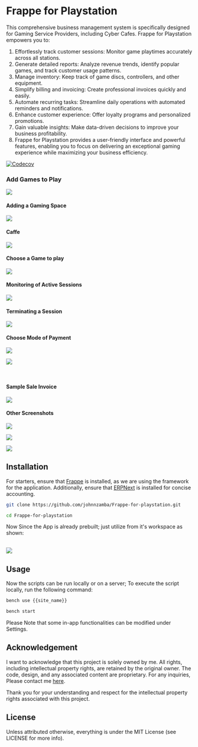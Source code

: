 
# Frappe for Playstation

This comprehensive business management system is specifically designed for Gaming Service Providers, including Cyber Cafes. Frappe for Playstation empowers you to:

1. Effortlessly track customer sessions: Monitor game playtimes accurately across all stations.
2. Generate detailed reports: Analyze revenue trends, identify popular games, and track customer usage patterns.
3. Manage inventory: Keep track of game discs, controllers, and other equipment.
4. Simplify billing and invoicing: Create professional invoices quickly and easily.
5. Automate recurring tasks: Streamline daily operations with automated reminders and notifications.
6. Enhance customer experience: Offer loyalty programs and personalized promotions.
7. Gain valuable insights: Make data-driven decisions to improve your business profitability.
8. Frappe for Playstation provides a user-friendly interface and powerful features, enabling you to focus on delivering an exceptional gaming experience while maximizing your business efficiency.

[![Codecov](https://codecov.io/github/matthewhudson/words/branch/main/graph/badge.svg?token=oxazfuInJ9)](https://app.codecov.io/gh/johnnzamba/Frappe-for-playstation)

### Add Games to Play

<a href="https://64.media.tumblr.com/4d779343ca155e82a7568c08e0fb85e5/4b06d63e2f201864-73/s1280x1920/72e8b8b1a4601313510b9c8fb92c73eaa8caa50a.pnj"><img src="https://64.media.tumblr.com/4d779343ca155e82a7568c08e0fb85e5/4b06d63e2f201864-73/s1280x1920/72e8b8b1a4601313510b9c8fb92c73eaa8caa50a.pnj"/></a>
<br>

#### Adding a Gaming Space
<a href="https://64.media.tumblr.com/3b1f84c392168f4a956a610936c3d8b6/4b06d63e2f201864-2d/s1280x1920/e07bbf3b1934db88e6a1acc7e2b72247f969f89a.pnj"><img src="https://64.media.tumblr.com/3b1f84c392168f4a956a610936c3d8b6/4b06d63e2f201864-2d/s1280x1920/e07bbf3b1934db88e6a1acc7e2b72247f969f89a.pnj"/></a>
<br>

#### Caffe
<a href="https://64.media.tumblr.com/a8945be9352e4d1c4cb8115632ccadeb/4b06d63e2f201864-b6/s2048x3072/95ddf0ba8a10d35a32da5ded6cec4c36389e0387.pnj"><img src="https://64.media.tumblr.com/a8945be9352e4d1c4cb8115632ccadeb/4b06d63e2f201864-b6/s2048x3072/95ddf0ba8a10d35a32da5ded6cec4c36389e0387.pnj"/></a>
<br>

#### Choose a Game to play
<a href="https://64.media.tumblr.com/668f92eb079fe2883775d6d684a810f9/4b06d63e2f201864-11/s2048x3072/915e75d7b52dae8af440bb3e0a1c37b79527c5c0.pnj"><img src="https://64.media.tumblr.com/668f92eb079fe2883775d6d684a810f9/4b06d63e2f201864-11/s2048x3072/915e75d7b52dae8af440bb3e0a1c37b79527c5c0.pnj"/></a>
<br>

#### Monitoring of Active Sessions
<a href="https://64.media.tumblr.com/6dcaa348b01a26dc7f5e5c42e216554f/4b06d63e2f201864-0e/s2048x3072/6eab174218a155a19b129c8851b5aba13c8cfbd8.pnj"><img src="https://64.media.tumblr.com/6dcaa348b01a26dc7f5e5c42e216554f/4b06d63e2f201864-0e/s2048x3072/6eab174218a155a19b129c8851b5aba13c8cfbd8.pnj"/></a>
<br>

#### Terminating a Session
<a href="https://64.media.tumblr.com/5972ed29d756cb49c43e35beb6b0293c/4b06d63e2f201864-f8/s1280x1920/d82ad929da911069fe3344428a783a3b62421fb9.pnj"><img src="https://64.media.tumblr.com/5972ed29d756cb49c43e35beb6b0293c/4b06d63e2f201864-f8/s1280x1920/d82ad929da911069fe3344428a783a3b62421fb9.pnj"/></a>
<br>

#### Choose Mode of Payment
<a href="https://64.media.tumblr.com/842160059e7dc46ca78a719728a089d0/4b06d63e2f201864-7b/s1280x1920/d81d66c7c68e363cab65d4b968607bd922ac56f9.pnj"><img src="https://64.media.tumblr.com/842160059e7dc46ca78a719728a089d0/4b06d63e2f201864-7b/s1280x1920/d81d66c7c68e363cab65d4b968607bd922ac56f9.pnj"/></a>

<a href="https://64.media.tumblr.com/110ae6cb281a467e95464165bf992bb4/4b06d63e2f201864-b8/s1280x1920/670baa1a9930c4f84311b6807d6bf912b14773b9.pnj"><img src="https://64.media.tumblr.com/110ae6cb281a467e95464165bf992bb4/4b06d63e2f201864-b8/s1280x1920/670baa1a9930c4f84311b6807d6bf912b14773b9.pnj"/></a>

<br>

#### Sample Sale Invoice
<a href="https://64.media.tumblr.com/9598caa287cce4e37b05fe308cef028b/4b06d63e2f201864-d1/s2048x3072/32def60d393d08834f2f7dc07852a8c9a82cbc2d.pnj"><img src="https://64.media.tumblr.com/9598caa287cce4e37b05fe308cef028b/4b06d63e2f201864-d1/s2048x3072/32def60d393d08834f2f7dc07852a8c9a82cbc2d.pnj"/></a>
<br>

#### Other Screenshots
<a href="https://64.media.tumblr.com/0d8e1cb0822260ba58e851540dff8244/4b06d63e2f201864-11/s2048x3072/6897fd6aedcea6a403bec704fbf57dd7a0673a12.pnj"><img src="https://64.media.tumblr.com/0d8e1cb0822260ba58e851540dff8244/4b06d63e2f201864-11/s2048x3072/6897fd6aedcea6a403bec704fbf57dd7a0673a12.pnj"/></a>

<a href="https://64.media.tumblr.com/9197115e4eeaa436beb59b47ab8c0afb/4b06d63e2f201864-1b/s1280x1920/ceded1f6228b4e8a601c77bc3be5238d0f64e653.pnj"><img src="https://64.media.tumblr.com/9197115e4eeaa436beb59b47ab8c0afb/4b06d63e2f201864-1b/s1280x1920/ceded1f6228b4e8a601c77bc3be5238d0f64e653.pnj"/></a>

<a href="https://64.media.tumblr.com/c17d2bd8376050c8dfb18e6c1ec43964/4b06d63e2f201864-a3/s1280x1920/0eb7be9ae9e00da5da2788aa6cfe9b06a5bb25b5.pnj"><img src="https://64.media.tumblr.com/c17d2bd8376050c8dfb18e6c1ec43964/4b06d63e2f201864-a3/s1280x1920/0eb7be9ae9e00da5da2788aa6cfe9b06a5bb25b5.pnj"/></a>
<br>

## Installation

For starters, ensure that [Frappe](https://github.com/frappe) is installed, as we are using the framework for the application. Additionally, ensure that [ERPNext](https://github.com/frappe/erpnext) is installed for concise accounting.


```bash
git clone https://github.com/johnnzamba/Frappe-for-playstation.git
```
```bash
cd Frappe-for-playstation
```

Now Since the App is already prebuilt; just utilize from it's workspace as shown:

<br>
<a href="https://64.media.tumblr.com/29dd95a306ae24b474dd9fb664515a04/4b06d63e2f201864-3d/s540x810/4c5657bf447d136778202e4e8be3afcc9faad6b9.pnj"><img src="https://64.media.tumblr.com/29dd95a306ae24b474dd9fb664515a04/4b06d63e2f201864-3d/s540x810/4c5657bf447d136778202e4e8be3afcc9faad6b9.pnj"/></a>

<br>

## Usage
Now the scripts can be run locally or on a server; 
To execute the script locally, run the following command:
```bash
bench use {{site_name}}
```

```bash
bench start
```

Please Note that some in-app functionalities can be modified under Settings.


## Acknowledgement

I want to acknowledge that this project is solely owned by me. All rights, including intellectual property rights, are retained by the original owner. The code, design, and any associated content are proprietary. For any inquiries, Please contact me [here](mailto:#{nzambakitheka@gmail.com}).

Thank you for your understanding and respect for the intellectual property rights associated with this project.


## License

Unless attributed otherwise, everything is under the MIT License (see LICENSE for more info).
